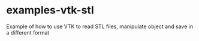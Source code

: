 # examples-vtk-stl
Example of how to use VTK to read STL files, manipulate object and save in a different format
